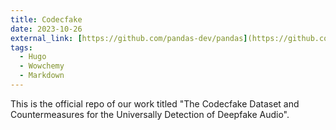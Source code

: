 ```yaml
---
title: Codecfake
date: 2023-10-26
external_link: [https://github.com/pandas-dev/pandas](https://github.com/xieyuankun/Codecfake)
tags:
  - Hugo
  - Wowchemy
  - Markdown
---
```


This is the official repo of our work titled "The Codecfake Dataset and Countermeasures for the Universally Detection of Deepfake Audio".

<!--more-->

